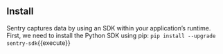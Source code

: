 
## Install
Sentry captures data by using an SDK within your application’s runtime. First, we need to install the Python SDK using pip:
`pip install --upgrade sentry-sdk`{{execute}}

